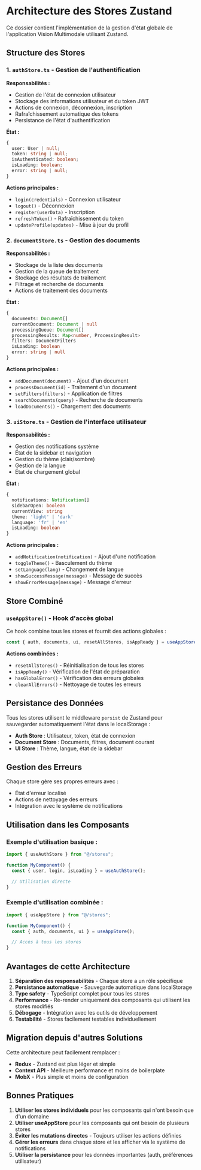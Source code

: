 # Architecture des Stores Zustand

Ce dossier contient l'implémentation de la gestion d'état globale de l'application Vision Multimodale utilisant Zustand.

## Structure des Stores

### 1. `authStore.ts` - Gestion de l'authentification

**Responsabilités :**

- Gestion de l'état de connexion utilisateur
- Stockage des informations utilisateur et du token JWT
- Actions de connexion, déconnexion, inscription
- Rafraîchissement automatique des tokens
- Persistance de l'état d'authentification

**État :**

```typescript
{
  user: User | null;
  token: string | null;
  isAuthenticated: boolean;
  isLoading: boolean;
  error: string | null;
}
```

**Actions principales :**

- `login(credentials)` - Connexion utilisateur
- `logout()` - Déconnexion
- `register(userData)` - Inscription
- `refreshToken()` - Rafraîchissement du token
- `updateProfile(updates)` - Mise à jour du profil

### 2. `documentStore.ts` - Gestion des documents

**Responsabilités :**

- Stockage de la liste des documents
- Gestion de la queue de traitement
- Stockage des résultats de traitement
- Filtrage et recherche de documents
- Actions de traitement des documents

**État :**

```typescript
{
  documents: Document[]
  currentDocument: Document | null
  processingQueue: Document[]
  processingResults: Map<number, ProcessingResult>
  filters: DocumentFilters
  isLoading: boolean
  error: string | null
}
```

**Actions principales :**

- `addDocument(document)` - Ajout d'un document
- `processDocument(id)` - Traitement d'un document
- `setFilters(filters)` - Application de filtres
- `searchDocuments(query)` - Recherche de documents
- `loadDocuments()` - Chargement des documents

### 3. `uiStore.ts` - Gestion de l'interface utilisateur

**Responsabilités :**

- Gestion des notifications système
- État de la sidebar et navigation
- Gestion du thème (clair/sombre)
- Gestion de la langue
- État de chargement global

**État :**

```typescript
{
  notifications: Notification[]
  sidebarOpen: boolean
  currentView: string
  theme: 'light' | 'dark'
  language: 'fr' | 'en'
  isLoading: boolean
}
```

**Actions principales :**

- `addNotification(notification)` - Ajout d'une notification
- `toggleTheme()` - Basculement du thème
- `setLanguage(lang)` - Changement de langue
- `showSuccessMessage(message)` - Message de succès
- `showErrorMessage(message)` - Message d'erreur

## Store Combiné

### `useAppStore()` - Hook d'accès global

Ce hook combine tous les stores et fournit des actions globales :

```typescript
const { auth, documents, ui, resetAllStores, isAppReady } = useAppStore();
```

**Actions combinées :**

- `resetAllStores()` - Réinitialisation de tous les stores
- `isAppReady()` - Vérification de l'état de préparation
- `hasGlobalError()` - Vérification des erreurs globales
- `clearAllErrors()` - Nettoyage de toutes les erreurs

## Persistance des Données

Tous les stores utilisent le middleware `persist` de Zustand pour sauvegarder automatiquement l'état dans le localStorage :

- **Auth Store** : Utilisateur, token, état de connexion
- **Document Store** : Documents, filtres, document courant
- **UI Store** : Thème, langue, état de la sidebar

## Gestion des Erreurs

Chaque store gère ses propres erreurs avec :

- État d'erreur localisé
- Actions de nettoyage des erreurs
- Intégration avec le système de notifications

## Utilisation dans les Composants

### Exemple d'utilisation basique :

```typescript
import { useAuthStore } from "@/stores";

function MyComponent() {
  const { user, login, isLoading } = useAuthStore();

  // Utilisation directe
}
```

### Exemple d'utilisation combinée :

```typescript
import { useAppStore } from "@/stores";

function MyComponent() {
  const { auth, documents, ui } = useAppStore();

  // Accès à tous les stores
}
```

## Avantages de cette Architecture

1. **Séparation des responsabilités** - Chaque store a un rôle spécifique
2. **Persistance automatique** - Sauvegarde automatique dans localStorage
3. **Type safety** - TypeScript complet pour tous les stores
4. **Performance** - Re-render uniquement des composants qui utilisent les stores modifiés
5. **Débogage** - Intégration avec les outils de développement
6. **Testabilité** - Stores facilement testables individuellement

## Migration depuis d'autres Solutions

Cette architecture peut facilement remplacer :

- **Redux** - Zustand est plus léger et simple
- **Context API** - Meilleure performance et moins de boilerplate
- **MobX** - Plus simple et moins de configuration

## Bonnes Pratiques

1. **Utiliser les stores individuels** pour les composants qui n'ont besoin que d'un domaine
2. **Utiliser useAppStore** pour les composants qui ont besoin de plusieurs stores
3. **Éviter les mutations directes** - Toujours utiliser les actions définies
4. **Gérer les erreurs** dans chaque store et les afficher via le système de notifications
5. **Utiliser la persistance** pour les données importantes (auth, préférences utilisateur)
